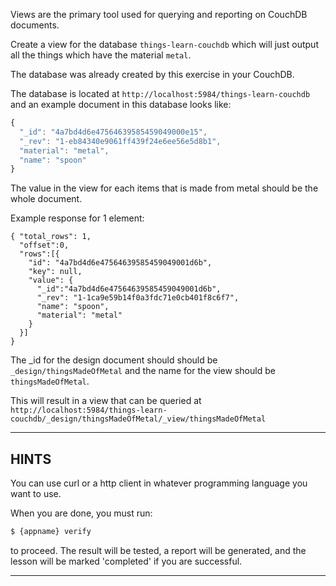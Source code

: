 Views are the primary tool used for querying and reporting on CouchDB documents.

Create a view for the database `things-learn-couchdb` which will just output all
the things which have the material `metal`.

The database was already created by this exercise in your CouchDB.

The database is located at `http://localhost:5984/things-learn-couchdb`
and an example document in this database looks like:

```js
{
  "_id": "4a7bd4d6e47564639585459049000e15",
  "_rev": "1-eb84340e9061ff439f24e6ee56e5d8b1",
  "material": "metal",
  "name": "spoon"
}
```

The value in the view for each items that is made from metal
should be the whole document.

Example response for 1 element:

```
{ "total_rows": 1,
  "offset":0,
  "rows":[{
    "id": "4a7bd4d6e47564639585459049001d6b",
    "key": null,
    "value": {
      "_id":"4a7bd4d6e47564639585459049001d6b",
      "_rev": "1-1ca9e59b14f0a3fdc71e0cb401f8c6f7",
      "name": "spoon",
      "material": "metal"
    }
  }]
}
```

The _id for the design document should should be `_design/thingsMadeOfMetal`
and the name for the view should be `thingsMadeOfMetal`.

This will result in a view that can be queried at
`http://localhost:5984/things-learn-couchdb/_design/thingsMadeOfMetal/_view/thingsMadeOfMetal`

----------------------------------------------------------------------
## HINTS

You can use curl or a http client in whatever programming language you
want to use.

When you are done, you must run:

```sh
$ {appname} verify
```

to proceed. The result will be tested, a report will be generated,
and the lesson will be marked 'completed' if you are successful.

----------------------------------------------------------------------
